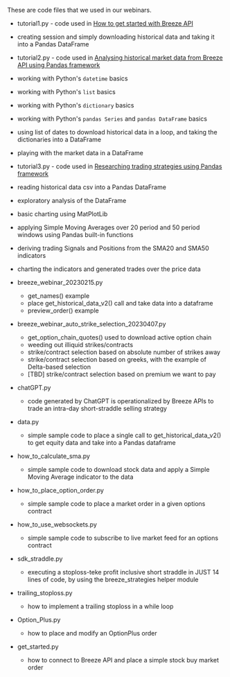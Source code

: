 These are code files that we used in our webinars.

* tutorial1.py - code used in [How to get started with Breeze API](https://www.youtube.com/watch?v=GtqrSDpj0NE)
 * creating session and simply downloading historical data and taking it into a Pandas DataFrame

* tutorial2.py - code used in [Analysing historical market data from Breeze API using Pandas framework](https://www.youtube.com/watch?v=uZgAKrIMZBE)
 * working with Python's ```datetime``` basics
 * working with Python's ```list``` basics
 * working with Python's ```dictionary``` basics
 * working with Python's ```pandas Series``` and ```pandas DataFrame``` basics
 * using list of dates to download historical data in a loop, and taking the dictionaries into a DataFrame
 * playing with the market data in a DataFrame

* tutorial3.py - code used in [Researching trading strategies using Pandas framework](https://www.youtube.com/watch?v=I4BAUYUyr7Q)
 * reading historical data csv into a Pandas DataFrame
 * exploratory analysis of the DataFrame
 * basic charting using MatPlotLib
 * applying Simple Moving Averages over 20 period and 50 period windows using Pandas built-in functions
 * deriving trading Signals and Positions from the SMA20 and SMA50 indicators
 * charting the indicators and generated trades over the price data

* breeze_webinar_20230215.py
  * get_names() example
  * place get_historical_data_v2() call and take data into a dataframe
  * preview_order() example

* breeze_webinar_auto_strike_selection_20230407.py
  * get_option_chain_quotes() used to download active option chain
  * weeding out illiquid strikes/contracts
  * strike/contract selection based on absolute number of strikes away
  * strike/contract selection based on greeks, with the example of Delta-based selection
  * [TBD] strike/contract selection based on premium we want to pay
 
* chatGPT.py
  * code generated by ChatGPT is operationalized by Breeze APIs to trade an intra-day short-straddle selling strategy
 
* data.py
  * simple sample code to place a single call to get_historical_data_v2() to get equity data and take into a Pandas dataframe
 
* how_to_calculate_sma.py
  * simple sample code to download stock data and apply a Simple Moving Average indicator to the data
 
* how_to_place_option_order.py
  * simple sample code to place a market order in a given options contract
 
* how_to_use_websockets.py
  * simple sample code to subscribe to live market feed for an options contract
 
* sdk_straddle.py
  * executing a stoploss-teke profit inclusive short straddle in JUST 14 lines of code, by using the breeze_strategies helper module

* trailing_stoploss.py
  * how to implement a trailing stoploss in a while loop
 
* Option_Plus.py
  * how to place and modify an OptionPlus order
 
* get_started.py
  * how to connect to Breeze API and place a simple stock buy market order
